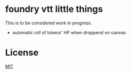 # foundry vtt little things

This is to be considered work in progress.

- automatic roll of tokens' HP when droppend on canvas

# License

[MIT](./LICENSE)
